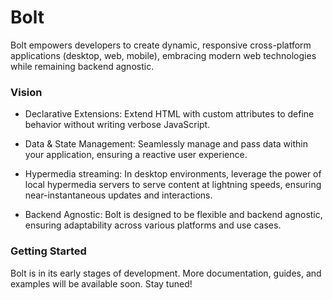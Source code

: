 # Bolt
Bolt empowers developers to create dynamic, responsive cross-platform applications (desktop, web, mobile), embracing modern web technologies while remaining backend agnostic.

### Vision
- Declarative Extensions: Extend HTML with custom attributes to define behavior without writing verbose JavaScript.

- Data & State Management: Seamlessly manage and pass data within your application, ensuring a reactive user experience.

- Hypermedia streaming: In desktop environments, leverage the power of local hypermedia servers to serve content at lightning speeds, ensuring near-instantaneous updates and interactions.

- Backend Agnostic: Bolt is designed to be flexible and backend agnostic, ensuring adaptability across various platforms and use cases.

### Getting Started
Bolt is in its early stages of development. More documentation, guides, and examples will be available soon. Stay tuned!
